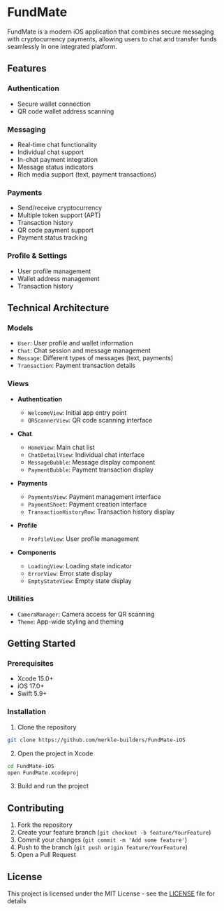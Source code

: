 # FundMate

FundMate is a modern iOS application that combines secure messaging with cryptocurrency payments, allowing users to chat and transfer funds seamlessly in one integrated platform.

## Features

### Authentication
- Secure wallet connection
- QR code wallet address scanning

### Messaging
- Real-time chat functionality
- Individual chat support
- In-chat payment integration
- Message status indicators
- Rich media support (text, payment transactions)

### Payments
- Send/receive cryptocurrency
- Multiple token support (APT)
- Transaction history
- QR code payment support
- Payment status tracking

### Profile & Settings
- User profile management
- Wallet address management
- Transaction history

## Technical Architecture

### Models
- `User`: User profile and wallet information
- `Chat`: Chat session and message management
- `Message`: Different types of messages (text, payments)
- `Transaction`: Payment transaction details

### Views
- **Authentication**
  - `WelcomeView`: Initial app entry point
  - `QRScannerView`: QR code scanning interface
  
- **Chat**
  - `HomeView`: Main chat list
  - `ChatDetailView`: Individual chat interface
  - `MessageBubble`: Message display component
  - `PaymentBubble`: Payment transaction display
  
- **Payments**
  - `PaymentsView`: Payment management interface
  - `PaymentSheet`: Payment creation interface
  - `TransactionHistoryRow`: Transaction history display
  
- **Profile**
  - `ProfileView`: User profile management
  
- **Components**
  - `LoadingView`: Loading state indicator
  - `ErrorView`: Error state display
  - `EmptyStateView`: Empty state display

### Utilities
- `CameraManager`: Camera access for QR scanning
- `Theme`: App-wide styling and theming

## Getting Started

### Prerequisites
- Xcode 15.0+
- iOS 17.0+
- Swift 5.9+

### Installation
1. Clone the repository
```bash
git clone https://github.com/merkle-builders/FundMate-iOS
```

2. Open the project in Xcode
```bash
cd FundMate-iOS
open FundMate.xcodeproj
```

3. Build and run the project

## Contributing

1. Fork the repository
2. Create your feature branch (`git checkout -b feature/YourFeature`)
3. Commit your changes (`git commit -m 'Add some feature'`)
4. Push to the branch (`git push origin feature/YourFeature`)
5. Open a Pull Request

## License

This project is licensed under the MIT License - see the [LICENSE](LICENSE) file for details
